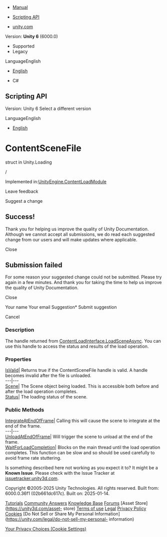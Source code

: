 [ ]()

  * [Manual](../Manual/index.html)
  * [Scripting API](../ScriptReference/index.html)

  * [unity.com](https://unity.com/)

Version: **Unity 6** (6000.0)

  * Supported
  * Legacy

LanguageEnglish

  * [English]()

  * C#

[ ](https://docs.unity3d.com)

## Scripting API

Version: Unity 6 Select a different version

LanguageEnglish

  * [English]()

# ContentSceneFile

struct in Unity.Loading

/

Implemented
in:[UnityEngine.ContentLoadModule](UnityEngine.ContentLoadModule.html)

Leave feedback

Suggest a change

## Success!

Thank you for helping us improve the quality of Unity Documentation. Although
we cannot accept all submissions, we do read each suggested change from our
users and will make updates where applicable.

Close

## Submission failed

For some reason your suggested change could not be submitted. Please <a>try
again</a> in a few minutes. And thank you for taking the time to help us
improve the quality of Unity Documentation.

Close

Your name Your email Suggestion* Submit suggestion

Cancel

[ ]()

### Description

The handle returned from
[ContentLoadInterface.LoadSceneAsync](Unity.Loading.ContentLoadInterface.LoadSceneAsync.html).
You can use this handle to access the status and results of the load
operation.

### Properties

[IsValid](Unity.Loading.ContentSceneFile.IsValid.html)| Returns true if the
ContentSceneFile handle is valid. A handle becomes invalid after the file is
unloaded.  
---|---  
[Scene](Unity.Loading.ContentSceneFile.Scene.html)| The Scene object being
loaded. This is accessible both before and after the load operation completes.  
[Status](Unity.Loading.ContentSceneFile.Status.html)| The loading status of
the scene.  
  
### Public Methods

[IntegrateAtEndOfFrame](Unity.Loading.ContentSceneFile.IntegrateAtEndOfFrame.html)|
Calling this will cause the scene to integrate at the end of the frame.  
---|---  
[UnloadAtEndOfFrame](Unity.Loading.ContentSceneFile.UnloadAtEndOfFrame.html)|
Will trigger the scene to unload at the end of the frame.  
[WaitForLoadCompletion](Unity.Loading.ContentSceneFile.WaitForLoadCompletion.html)|
Blocks on the main thread until the load operation completes. This function
can be slow and so should be used carefully to avoid frame rate stuttering.  
  
Is something described here not working as you expect it to? It might be a
**Known Issue**. Please check with the Issue Tracker at
[issuetracker.unity3d.com](https://issuetracker.unity3d.com).

Copyright ©2005-2025 Unity Technologies. All rights reserved. Built from:
6000.0.36f1 (02b661dc617c). Built on: 2025-01-14.

[Tutorials](https://unity3d.com/learn) [Community
Answers](https://answers.unity3d.com) [Knowledge
Base](https://support.unity3d.com/hc/en-us)
[Forums](https://forum.unity3d.com) [Asset Store](https://unity3d.com/asset-
store) [Terms of use](https://docs.unity3d.com/Manual/TermsOfUse.html)
[Legal](https://unity.com/legal) [Privacy
Policy](https://unity.com/legal/privacy-policy)
[Cookies](https://unity.com/legal/cookie-policy) [Do Not Sell or Share My
Personal Information](https://unity.com/legal/do-not-sell-my-personal-
information)

[Your Privacy Choices (Cookie Settings)](javascript:void\(0\);)

